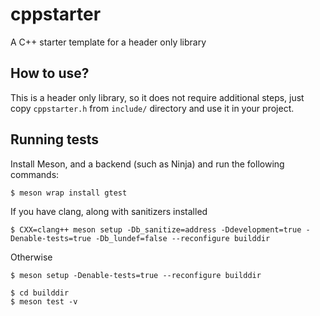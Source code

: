 # cppstarter
A C++ starter template for a header only library

## How to use?
This is a header only library, so it does not require additional steps, just copy `cppstarter.h` from `include/` directory and use it in your project.

## Running tests
Install Meson, and a backend (such as Ninja) and run the following commands:

```
$ meson wrap install gtest
```

If you have clang, along with sanitizers installed
```
$ CXX=clang++ meson setup -Db_sanitize=address -Ddevelopment=true -Denable-tests=true -Db_lundef=false --reconfigure builddir
```

Otherwise
```
$ meson setup -Denable-tests=true --reconfigure builddir
```

```
$ cd builddir
$ meson test -v
```